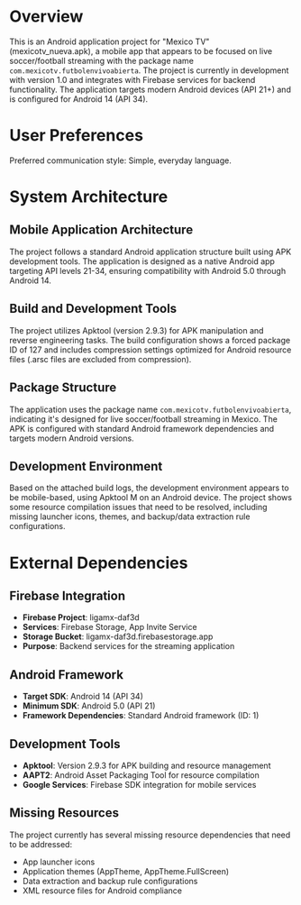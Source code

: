 # Overview

This is an Android application project for "Mexico TV" (mexicotv_nueva.apk), a mobile app that appears to be focused on live soccer/football streaming with the package name `com.mexicotv.futbolenvivoabierta`. The project is currently in development with version 1.0 and integrates with Firebase services for backend functionality. The application targets modern Android devices (API 21+) and is configured for Android 14 (API 34).

# User Preferences

Preferred communication style: Simple, everyday language.

# System Architecture

## Mobile Application Architecture
The project follows a standard Android application structure built using APK development tools. The application is designed as a native Android app targeting API levels 21-34, ensuring compatibility with Android 5.0 through Android 14.

## Build and Development Tools
The project utilizes Apktool (version 2.9.3) for APK manipulation and reverse engineering tasks. The build configuration shows a forced package ID of 127 and includes compression settings optimized for Android resource files (.arsc files are excluded from compression).

## Package Structure
The application uses the package name `com.mexicotv.futbolenvivoabierta`, indicating it's designed for live soccer/football streaming in Mexico. The APK is configured with standard Android framework dependencies and targets modern Android versions.

## Development Environment
Based on the attached build logs, the development environment appears to be mobile-based, using Apktool M on an Android device. The project shows some resource compilation issues that need to be resolved, including missing launcher icons, themes, and backup/data extraction rule configurations.

# External Dependencies

## Firebase Integration
- **Firebase Project**: ligamx-daf3d
- **Services**: Firebase Storage, App Invite Service
- **Storage Bucket**: ligamx-daf3d.firebasestorage.app
- **Purpose**: Backend services for the streaming application

## Android Framework
- **Target SDK**: Android 14 (API 34)
- **Minimum SDK**: Android 5.0 (API 21)
- **Framework Dependencies**: Standard Android framework (ID: 1)

## Development Tools
- **Apktool**: Version 2.9.3 for APK building and resource management
- **AAPT2**: Android Asset Packaging Tool for resource compilation
- **Google Services**: Firebase SDK integration for mobile services

## Missing Resources
The project currently has several missing resource dependencies that need to be addressed:
- App launcher icons
- Application themes (AppTheme, AppTheme.FullScreen)
- Data extraction and backup rule configurations
- XML resource files for Android compliance
